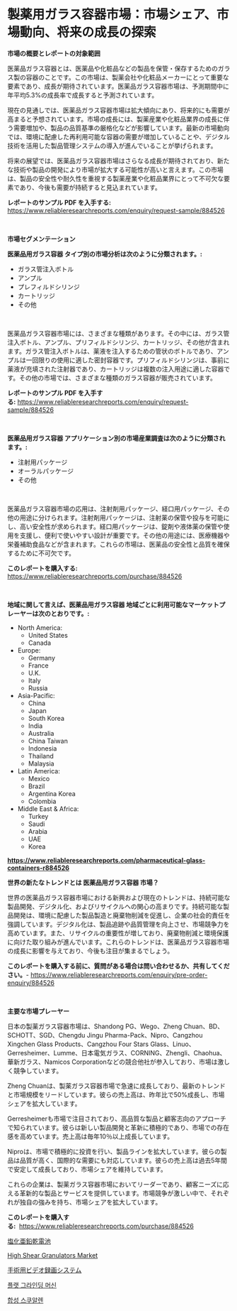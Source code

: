 <p><h1>製薬用ガラス容器市場：市場シェア、市場動向、将来の成長の探索</h1></p><p><strong>市場の概要とレポートの対象範囲</strong></p>
<p><p>医薬品ガラス容器とは、医薬品や化粧品などの製品を保管・保存するためのガラス製の容器のことです。この市場は、製薬会社や化粧品メーカーにとって重要な要素であり、成長が期待されています。医薬品ガラス容器市場は、予測期間中に年平均5.3%の成長率で成長すると予測されています。</p><p>現在の見通しでは、医薬品ガラス容器市場は拡大傾向にあり、将来的にも需要が高まると予想されています。市場の成長には、製薬産業や化粧品業界の成長に伴う需要増加や、製品の品質基準の厳格化などが影響しています。最新の市場動向では、環境に配慮した再利用可能な容器の需要が増加していることや、デジタル技術を活用した製品管理システムの導入が進んでいることが挙げられます。</p><p>将来の展望では、医薬品ガラス容器市場はさらなる成長が期待されており、新たな技術や製品の開発により市場が拡大する可能性が高いと言えます。この市場は、製品の安全性や耐久性を重視する製薬産業や化粧品業界にとって不可欠な要素であり、今後も需要が持続すると見込まれています。</p></p>
<p><strong>レポートのサンプル PDF を入手する:</strong> <a href="https://www.reliableresearchreports.com/enquiry/request-sample/884526">https://www.reliableresearchreports.com/enquiry/request-sample/884526</a></p>
<p>&nbsp;</p>
<p><strong>市場セグメンテーション</strong></p>
<p><strong>医薬品用ガラス容器 タイプ別の市場分析は次のように分類されます。:</strong></p>
<p><ul><li>ガラス管注入ボトル</li><li>アンプル</li><li>プレフィルドシリンジ</li><li>カートリッジ</li><li>その他</li></ul></p>
<p>&nbsp;</p>
<p><p>医薬品ガラス容器市場には、さまざまな種類があります。その中には、ガラス管注入ボトル、アンプル、プリフィルドシリンジ、カートリッジ、その他が含まれます。ガラス管注入ボトルは、薬液を注入するための管状のボトルであり、アンプルは一回限りの使用に適した密封容器です。プリフィルドシリンジは、事前に薬液が充填された注射器であり、カートリッジは複数の注入用途に適した容器です。その他の市場では、さまざまな種類のガラス容器が販売されています。</p></p>
<p><strong>レポートのサンプル PDF を入手する:</strong>&nbsp;<a href="https://www.reliableresearchreports.com/enquiry/request-sample/884526">https://www.reliableresearchreports.com/enquiry/request-sample/884526</a></p>
<p>&nbsp;</p>
<p><strong> 医薬品用ガラス容器 アプリケーション別の市場産業調査は次のように分類されます。:</strong></p>
<p><ul><li>注射用パッケージ</li><li>オーラルパッケージ</li><li>その他</li></ul></p>
<p>&nbsp;</p>
<p><p>医薬品ガラス容器市場の応用は、注射剤用パッケージ、経口用パッケージ、その他の用途に分けられます。注射剤用パッケージは、注射薬の保管や投与を可能にし、高い安全性が求められます。経口用パッケージは、錠剤や液体薬の保管や使用を支援し、便利で使いやすい設計が重要です。その他の用途には、医療機器や栄養補助食品などが含まれます。これらの市場は、医薬品の安全性と品質を確保するために不可欠です。</p></p>
<p><strong>このレポートを購入する:</strong>&nbsp; <a href="https://www.reliableresearchreports.com/purchase/884526">https://www.reliableresearchreports.com/purchase/884526</a></p>
<p>&nbsp;</p>
<p><strong>地域に関して言えば、医薬品用ガラス容器 地域ごとに利用可能なマーケットプレーヤーは次のとおりです。:</strong></p>
<p><ul>
    <li>
        North America:
        <ul>
            <li>United States</li>
            <li>Canada</li>
        </ul>
    </li>
    <li>
        Europe:
        <ul>
            <li>Germany</li>
            <li>France</li>
            <li>U.K.</li>
            <li>Italy</li>
            <li>Russia</li>
        </ul>
    </li>
    <li>
        Asia-Pacific:
        <ul>
            <li>China</li>
            <li>Japan</li>
            <li>South Korea</li>
            <li>India</li>
            <li>Australia</li>
            <li>China Taiwan</li>
            <li>Indonesia</li>
            <li>Thailand</li>
            <li>Malaysia</li>
        </ul>
    </li>
    <li>
        Latin America:
        <ul>
            <li>Mexico</li>
            <li>Brazil</li>
            <li>Argentina Korea</li>
            <li>Colombia</li>
        </ul>
    </li>
    <li>
        Middle East & Africa:
        <ul>
            <li>Turkey</li>
            <li>Saudi</li>
            <li>Arabia</li>
            <li>UAE</li>
            <li>Korea</li>
        </ul>
    </li>
    </ul></p>
<p><strong><a href="https://www.reliableresearchreports.com/pharmaceutical-glass-containers-r884526">https://www.reliableresearchreports.com/pharmaceutical-glass-containers-r884526</a></strong>&nbsp;</p>
<p><strong>世界の新たなトレンドとは 医薬品用ガラス容器 市場？</strong></p>
<p><p>世界の医薬品ガラス容器市場における新興および現在のトレンドは、持続可能な製品開発、デジタル化、およびリサイクルへの関心の高まりです。持続可能な製品開発は、環境に配慮した製品製造と廃棄物削減を促進し、企業の社会的責任を強調しています。デジタル化は、製品追跡や品質管理を向上させ、市場競争力を高めています。また、リサイクルの重要性が増しており、廃棄物削減と環境保護に向けた取り組みが進んでいます。これらのトレンドは、医薬品ガラス容器市場の成長に影響を与えており、今後も注目が集まるでしょう。</p></p>
<p><strong>このレポートを購入する前に、質問がある場合は問い合わせるか、共有してください。</strong>- <a href="https://www.reliableresearchreports.com/enquiry/pre-order-enquiry/884526">https://www.reliableresearchreports.com/enquiry/pre-order-enquiry/884526</a></p>
<p>&nbsp;</p>
<p><strong>主要な市場プレーヤー</strong></p>
<p><p>日本の製薬ガラス容器市場は、Shandong PG、Wego、Zheng Chuan、BD、SCHOTT、SGD、Chengdu Jingu Pharma-Pack、Nipro、Cangzhou Xingchen Glass Products、Cangzhou Four Stars Glass、Linuo、Gerresheimer、Lumme、日本電気ガラス、CORNING、Zhengli、Chaohua、華新ガラス、Namicos Corporationなどの競合他社が参入しており、市場は激しく競争しています。</p><p>Zheng Chuanは、製薬ガラス容器市場で急速に成長しており、最新のトレンドと市場規模をリードしています。彼らの売上高は、昨年比で50%成長し、市場シェアを拡大しています。</p><p>Gerresheimerも市場で注目されており、高品質な製品と顧客志向のアプローチで知られています。彼らは新しい製品開発と革新に積極的であり、市場での存在感を高めています。売上高は毎年10％以上成長しています。</p><p>Niproは、市場で積極的に投資を行い、製品ラインを拡大しています。彼らの製品は品質が高く、国際的な需要にも対応しています。彼らの売上高は過去5年間で安定して成長しており、市場シェアを維持しています。</p><p>これらの企業は、製薬ガラス容器市場においてリーダーであり、顧客ニーズに応える革新的な製品とサービスを提供しています。市場競争が激しい中で、それぞれが独自の強みを持ち、市場シェアを拡大しています。</p></p>
<p><strong>このレポートを購入する:</strong>&nbsp;&nbsp;<a href="https://www.reliableresearchreports.com/purchase/884526">https://www.reliableresearchreports.com/purchase/884526</a></p>
<p><p><a href="https://medium.com/@luckeycorbin/%E5%A1%A9%E5%8C%96%E4%BA%9C%E9%89%9B%E4%B9%BE%E9%9B%BB%E6%B1%A0%E5%B8%82%E5%A0%B4-%E5%B8%82%E5%A0%B4%E3%82%B7%E3%82%A7%E3%82%A2-%E5%B8%82%E5%A0%B4%E5%8B%95%E5%90%91-%E3%81%9D%E3%81%97%E3%81%A6%E5%B0%86%E6%9D%A5%E3%81%AE%E6%88%90%E9%95%B7%E3%82%92%E6%8E%A2%E3%82%8B-ed8febb5b60d">塩化亜鉛乾電池</a></p><p><a href="https://github.com/okotobwrhuteie/Market-Research-Report-List-2/blob/main/high-shear-granulators-market.md">High Shear Granulators Market</a></p><p><a href="https://github.com/SarahFahey88/Market-Research-Report-List-1/blob/main/257429227603.md">手術用ビデオ録画システム</a></p><p><a href="https://medium.com/@hugofirst44/%ED%8F%89%EB%A9%B4-%EC%97%B0%EC%82%AD%EA%B8%B0-%EC%8B%9C%EC%9E%A5%EC%9D%80-%EC%8B%9C%EC%9E%A5-%EC%A0%90%EC%9C%A0%EC%9C%A8-%ED%81%AC%EA%B8%B0-%EB%B0%8F-2031%EB%85%84%EA%B9%8C%EC%A7%80-%EC%98%88%EC%83%81%EB%90%98%EB%8A%94-%EC%98%88%EC%B8%A1%EC%97%90-%EC%B4%88%EC%A0%90%EC%9D%84-%EB%A7%9E%EC%B6%A5%EB%8B%88%EB%8B%A4-1f2969cff131">플랫 그라인딩 머신</a></p><p><a href="https://medium.com/@johnjames655/2024-2031-%EA%B8%B0%EA%B0%84%EC%9D%84-%EC%9C%84%ED%95%9C-%ED%95%A9%EC%84%B1-%EC%8A%A4%EC%BF%A0%EC%95%8C%EB%9E%80-%EC%8B%9C%EC%9E%A5-%EB%8F%99%ED%96%A5-%EB%B0%8F-%EC%8B%9C%EC%9E%A5-%EB%B6%84%EC%84%9D-%EC%98%88%EC%B8%A1-6aef3aea9c17">합성 스쿠알렌</a></p></p>